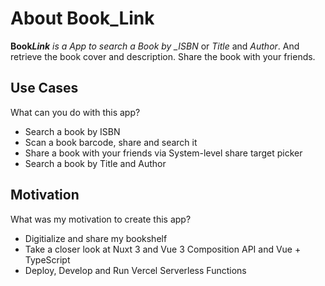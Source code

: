 # About <strong class="green">Book_Link</strong>

<strong class="green">Book*Link</strong> is a App to search a Book by \_ISBN* or _Title_ and _Author_.
And retrieve the book cover and description.
Share the book with your friends.

## Use Cases

What can you do with this app?

- Search a book by ISBN
- Scan a book barcode, share and search it
- Share a book with your friends via System-level share target picker
- Search a book by Title and Author

## Motivation

What was my motivation to create this app?

- Digitialize and share my bookshelf
- Take a closer look at Nuxt 3 and Vue 3 Composition API and Vue + TypeScript
- Deploy, Develop and Run Vercel Serverless Functions
